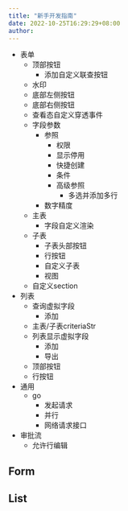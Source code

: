```yaml
---
title: "新手开发指南"
date: 2022-10-25T16:29:29+08:00
author: 
---
```

- 表单
  - 顶部按钮
    - 添加自定义联查按钮
  - 水印
  - 底部左侧按钮
  - 底部右侧按钮
  - 查看态自定义穿透事件
  - 字段参数
    - 参照
      - 权限
      - 显示停用
      - 快捷创建
      - 条件
      - 高级参照
        - 多选并添加多行
    - 数字精度
  - 主表
    - 字段自定义渲染
  - 子表
    - 子表头部按钮
    - 行按钮
    - 自定义子表
    - 视图
  - 自定义section
- 列表
  - 查询虚拟字段
    - 添加
  - 主表/子表criteriaStr
  - 列表显示虚拟字段
    - 添加
    - 导出
  - 顶部按钮
  - 行按钮
- 通用
  - go
    - 发起请求
    - 并行
    - 网络请求接口
- 审批流
  - 允许行编辑
## Form

### 

## List
